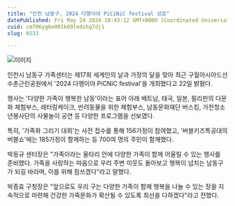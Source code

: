 ```yaml
---
title: "인천 남동구, 2024 다행이야 PiCiNiC festival 성료"
datePublished: Fri May 24 2024 18:43:12 GMT+0000 (Coordinated Universal Time)
cuid: cm706yg6e001k09ledihg7dj1
slug: 6533

---
```



![이미지](https://cdn.hashnode.com/res/hashnode/image/upload/v1739260769948/92719c31-af32-4f63-a0af-e04b2232969b.jpeg)

인천시 남동구 가족센터는 제17회 세계인의 날과 가정의 달을 맞아 최근 구월아시아드선수촌근린공원에서 '2024 다행이야 PiCNiC festival'을 개최했다고 22일 밝혔다.

행사는 '다양한 가족이 행복한 남동'이라는 표어 아래 베트남, 태국, 일본, 필리핀의 다문화 체험부스, 레터링케이크, 반려동물을 위한 체험부스, 남동문화재단 버스킹, 가천청소년봉사단의 사물놀이 공연 등 다양한 프로그램을 선보였다.

특히, '가족화 그리기 대회'는 사전 접수를 통해 156가정이 참여했고, '버블키즈특공대의 버블쇼'에는 185가정이 함께하는 등 700여 명의 주민이 함께했다.

박동규 센터장은 "가족이라는 울타리 안에 다양한 가족이 함께 어울릴 수 있는 행사를 준비했다. 가족을 사랑하는 마음으로 우리 주변 이웃도 돌아보고 행복이 넘치는 남동구가 되길 바라며, 이를 위해 힘쓰겠다"라고 말했다.

박종효 구청장은 "앞으로도 우리 구는 다양한 가족이 함께 행복을 나눌 수 있는 장을 지속적으로 마련해 건강한 가족문화가 확산될 수 있도록 최선을 다하겠다"라고 전했다.